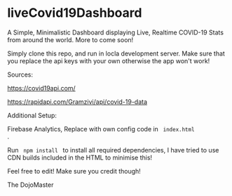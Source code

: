 # liveCovid19Dashboard
A Simple, Minimalistic Dashboard displaying Live, Realtime COVID-19 Stats from around the world. More to come soon!


Simply clone this repo, and run in locla development server. Make sure that you replace the api keys with your own otherwise the app won't work!

Sources:

https://covid19api.com/ 


https://rapidapi.com/Gramzivi/api/covid-19-data



Additional Setup:

Firebase Analytics, Replace with own config code in <code> index.html </code>.

Run <code> npm install </code> to install all required dependencies, I have tried to use CDN builds included in the HTML to minimise this! 

Feel free to edit! Make sure you credit though!

The DojoMaster
